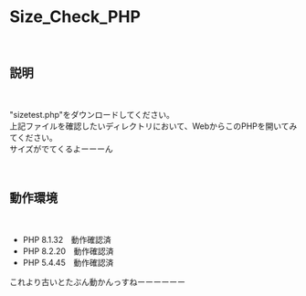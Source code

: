 <h1>Size_Check_PHP</h1><br>
<h2>説明</h2><br>
    <p>
        "sizetest.php"をダウンロードしてください。<br>
        上記ファイルを確認したいディレクトリにおいて、WebからこのPHPを開いてみてください。<br>
        サイズがでてくるよーーーん<br>
    </p>
<br>
<h2>動作環境</h2><br>
    <ul>
        <li>PHP 8.1.32　動作確認済</li>
        <li>PHP 8.2.20　動作確認済</li>
        <li>PHP 5.4.45　動作確認済</li>
    </ul>
    <p>これより古いとたぶん動かんっすねーーーーーー</p>
